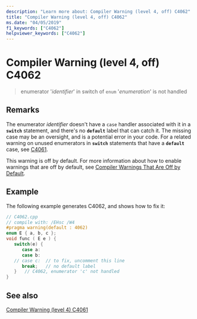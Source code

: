 ```yaml
---
description: "Learn more about: Compiler Warning (level 4, off) C4062"
title: "Compiler Warning (level 4, off) C4062"
ms.date: "04/05/2019"
f1_keywords: ["C4062"]
helpviewer_keywords: ["C4062"]
---
```

# Compiler Warning (level 4, off) C4062

> enumerator '*identifier*' in switch of `enum` '*enumeration*' is not handled

## Remarks

The enumerator *identifier* doesn't have a `case` handler associated with it in a **`switch`** statement, and there's no **`default`** label that can catch it. The missing case may be an oversight, and is a potential error in your code. For a related warning on unused enumerators in **`switch`** statements that have a **`default`** case, see [C4061](compiler-warning-level-4-c4061.md).

This warning is off by default. For more information about how to enable warnings that are off by default, see [Compiler Warnings That Are Off by Default](../../preprocessor/compiler-warnings-that-are-off-by-default.md).

## Example

The following example generates C4062, and shows how to fix it:

```cpp
// C4062.cpp
// compile with: /EHsc /W4
#pragma warning(default : 4062)
enum E { a, b, c };
void func ( E e ) {
   switch(e) {
      case a:
      case b:
   // case c:  // to fix, uncomment this line
      break;   // no default label
   }   // C4062, enumerator 'c' not handled
}
```

## See also

[Compiler Warning (level 4) C4061](compiler-warning-level-4-c4061.md)
